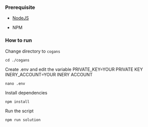 ### Prerequisite

- [NodeJS](https://nodejs.org/en/)

- NPM



### How to run

Change directory to ```cogans```

```shell
cd ./cogans
```

Create .env and edit the variable
PRIVATE_KEY=YOUR PRIVATE KEY
INERY_ACCOUNT=YOUR INERY ACCOUNT

```shell
nano .env
```

Install dependencies

```shell
npm install
```

Run the script

```
npm run solution
```
